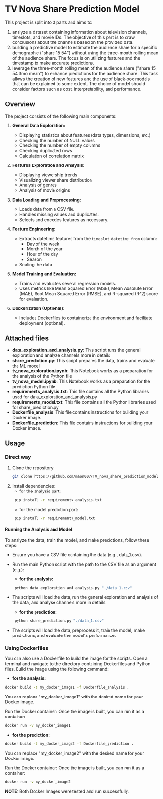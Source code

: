 # TV Nova Share Prediction Model

This project is split into 3 parts and aims to:
1. analyze a dataset containing information about television channels, timeslots, and movie IDs. The objective of this part is to draw conclusions about the channels based on the provided data.
2. building a predictive model to estimate the audience share for a specific demographic ("share 15 54") without using the three-month rolling mean of the audience share. The focus is on utilizing features and the timestamp to make accurate predictions.
3. leverage the three-month rolling mean of the audience share ("share 15 54 3mo mean") to enhance predictions for the audience share. This task allows the creation of new features and the use of black-box models that can be explained to some extent. The choice of model should consider factors such as cost, interpretability, and performance.

## Overview

The project consists of the following main components:

1. **General Data Exploration:**
    - Displaying statistics about features (data types, dimensions, etc.)
    - Checking the number of NULL values
    - Checking the number of empty columns
    - Checking duplicated rows
    - Calculation of correlation matrix

2. **Features Exploration and Analysis:**
    - Displaying viewership trends
    - Visualizing viewer share distribution
    - Analysis of genres
    - Analysis of movie origins
    
3. **Data Loading and Preprocessing:**
   - Loads data from a CSV file.
   - Handles missing values and duplicates.
   - Selects and encodes features as necessary.

2. **Feature Engineering:**
   - Extracts datetime features from the `timeslot_datetime_from` column:
     - Day of the week
     - Month of the year
     - Hour of the day
     - Season
    - Scaling the data

3. **Model Training and Evaluation:**
   - Trains and evaluates several regression models.
   - Uses metrics like Mean Squared Error (MSE), Mean Absolute Error (MAE), Root Mean Squared Error (RMSE), and R-squared (R^2) score for evaluation.

4. **Dockerization (Optional):**
   - Includes Dockerfiles to containerize the environment and facilitate deployment (optional).

## Attached files
- **data_exploration_and_analysis.py**: This script runs the general exploration and analyze channels more in details
- **share_prediction.py**: This script prepares the data, trains and evaluate the ML model
- **tv_nova_exploration.ipynb**: This Notebook works as a preparation for the analysis of the Python file
- **tv_nova_model.ipynb**: This Notebook works as a preparation for the prediction Python file
- **requirements_analysis.txt**: This file contains all the Python libraries used for data_exploration_and_analysis.py 
- **requirements_model.txt**: This file contains all the Python libraries used for share_prediction.py
- **Dockerfile_analysis**: This file contains instructions for building your Docker image.
- **Dockerfile_prediction**: This file contains instructions for building your Docker image.


## Usage

### Direct way

1. Clone the repository:
   ```bash
   git clone https://github.com/maon007/TV_nova_share_prediction_model.git
   ```
2. Install dependencies:
    - for the analysis part:
   ```bash
    pip install -r requirements_analysis.txt
   ```
   - for the model prediction part:
   ```bash
    pip install -r requirements_model.txt
   ```

#### Running the Analysis and Model
To analyze the data, train the model, and make predictions, follow these steps:
- Ensure you have a CSV file containing the data (e.g., data_1.csv).
- Run the main Python script with the path to the CSV file as an argument (e.g.):
    - **for the analysis:**
   ```bash
    python data_exploration_and_analysis.py "./data_1.csv"
   ```
- The scripts will load the data, run the general exploration and analysis of the data, and analyse channels more in details

    - **for the prediction:**
   ```bash
    python share_prediction.py "./data_1.csv"
   ```
- The scripts will load the data, preprocess it, train the model, make predictions, and evaluate the model's performance.

### Using Dockerfiles
You can also use a Dockerfile to build the image for the scripts. Open a terminal and navigate to the directory containing Dockerfiles and Python files. Build the image using the following command:
- **for the analysis:**
```bash
docker build -t my_docker_image1 -f Dockerfile_analysis .
```
You can replace "my_docker_image1" with the desired name for your Docker image.

Run the Docker container: Once the image is built, you can run it as a container:
```bash
docker run -v my_docker_image1
```
- **for the prediction:**
```bash
docker build -t my_docker_image2 -f Dockerfile_prediction .
```
You can replace "my_docker_image2" with the desired name for your Docker image.

Run the Docker container: Once the image is built, you can run it as a container:
```bash
docker run -v my_docker_image2
```

**NOTE:** Both Docker Images were tested and run successfully.


